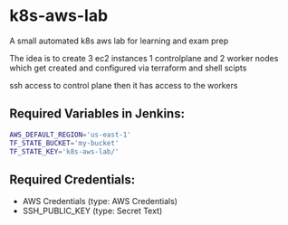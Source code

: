 # k8s-aws-lab
A small automated k8s aws lab for learning and exam prep 

The idea is to create 3 ec2 instances 1 controlplane and 2 worker nodes which get created and configured via terraform and shell scipts

ssh access to control plane then it has access to the workers


## Required Variables in Jenkins:

```sh
AWS_DEFAULT_REGION='us-east-1'
TF_STATE_BUCKET='my-bucket'
TF_STATE_KEY='k8s-aws-lab/'
```

## Required Credentials:

- AWS Credentials (type: AWS Credentials)
- SSH_PUBLIC_KEY (type: Secret Text)



